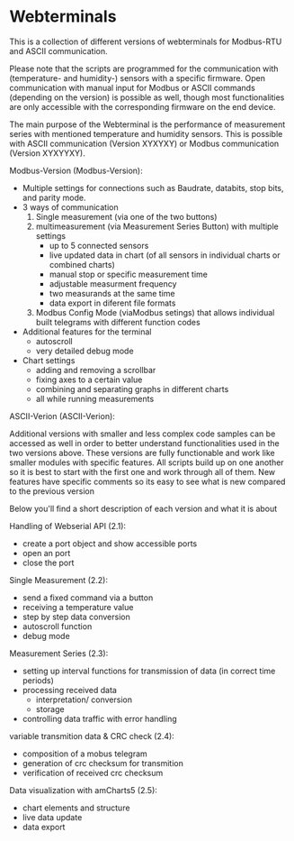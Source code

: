 # Webterminals
This is a collection of different versions of webterminals for Modbus-RTU and ASCII communication.

Please note that the scripts are programmed for the communication with (temperature- and humidity-) sensors with a specific firmware.
Open communication with manual input for Modbus or ASCII commands (depending on the version) is possible as well, though most functionalities are only accessible with the corresponding firmware on the end device.

The main purpose of the Webterminal is the performance of measurement series with mentioned temperature and humidity sensors.
This is possible with ASCII communication (Version XYXYXY) or Modbus communication (Version XYXYYXY).

Modbus-Version (Modbus-Version):
- Multiple settings for connections such as Baudrate, databits, stop bits, and parity mode.
- 3 ways of communication
    1. Single measurement (via one of the two buttons)
    2. multimeasurement (via Measurement Series Button) with multiple settings
        - up to 5 connected sensors
        - live updated data in chart (of all sensors in individual charts or combined charts)
        - manual stop or specific measurement time
        - adjustable measurment frequency 
        - two measurands at the same time
        - data export in diferent file formats
    3. Modbus Config Mode (viaModbus setings) that allows individual built telegrams with different function codes
- Additional features for the terminal 
  - autoscroll
  - very detailed debug mode
- Chart settings
  - adding and removing a scrollbar
  - fixing axes to a certain value
  - combining and separating graphs in different charts
  - all while running measurements

ASCII-Verion (ASCII-Verion):


Additional versions with smaller and less complex code samples can be accessed as well in order to better understand functionalities used in the two versions above.
These versions are fully functionable and work like smaller modules with specific features. 
All scripts build up on one another so it is best to start with the first one and work through all of them. New features have specific comments so its easy to see what is new compared to the previous version

Below you'll find a short description of each version and what it is about


Handling of Webserial API (2.1):
- create a port object and show accessible ports
- open an port
- close the port




Single Measurement (2.2):
- send a fixed command via a button
- receiving a temperature value
- step by step data conversion
- autoscroll function
- debug mode



Measurement Series (2.3):
- setting up interval functions for transmission of data (in correct time periods)
- processing received data
  	- interpretation/ conversion
  	- storage
- controlling data traffic with error handling 



variable transmition data & CRC check (2.4):
- composition of a mobus telegram
- generation of crc checksum for transmition
- verification of received crc checksum



Data visualization with amCharts5 (2.5):
- chart elements and structure
- live data update
- data export



